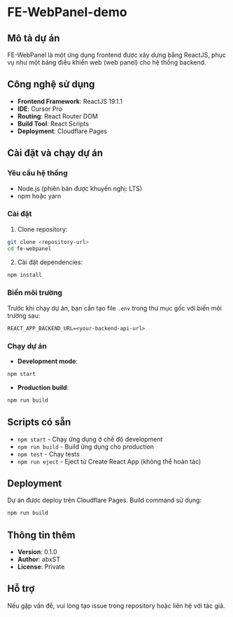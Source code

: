 # FE-WebPanel-demo

## Mô tả dự án
FE-WebPanel là một ứng dụng frontend được xây dựng bằng ReactJS, phục vụ như một bảng điều khiển web (web panel) cho hệ thống backend.

## Công nghệ sử dụng
- **Frontend Framework**: ReactJS 19.1.1
- **IDE**: Cursor Pro
- **Routing**: React Router DOM
- **Build Tool**: React Scripts
- **Deployment**: Cloudflare Pages

## Cài đặt và chạy dự án

### Yêu cầu hệ thống
- Node.js (phiên bản được khuyến nghị: LTS)
- npm hoặc yarn

### Cài đặt
1. Clone repository:
```bash
git clone <repository-url>
cd fe-webpanel
```

2. Cài đặt dependencies:
```bash
npm install
```

### Biến môi trường
Trước khi chạy dự án, bạn cần tạo file `.env` trong thư mục gốc với biến môi trường sau:

```env
REACT_APP_BACKEND_URL=<your-backend-api-url>
```

### Chạy dự án
- **Development mode**:
```bash
npm start
```

- **Production build**:
```bash
npm run build
```

## Scripts có sẵn
- `npm start` - Chạy ứng dụng ở chế độ development
- `npm run build` - Build ứng dụng cho production
- `npm test` - Chạy tests
- `npm run eject` - Eject từ Create React App (không thể hoàn tác)

## Deployment
Dự án được deploy trên Cloudflare Pages. Build command sử dụng:
```bash
npm run build
```

## Thông tin thêm
- **Version**: 0.1.0
- **Author**: abxST
- **License**: Private

## Hỗ trợ
Nếu gặp vấn đề, vui lòng tạo issue trong repository hoặc liên hệ với tác giả.
